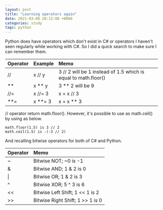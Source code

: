 ```yaml
---
layout: post
title: "Learning operators again"
date: 2021-03-08 20:12:00 +0800
categories: study
tags: python
---
```

Python does have operators which don't exist in C# or operators I haven't seen regularly while working with C#. So I did a quick search to make sure I can remember them.

| Operator | Example | Memo |
|:---------|:--------|:-----|
| //       | x // y  | 3 // 2 will be 1 instead of 1.5 which is equal to math.floor() |
| **       | x ** y  | 3 ** 2 will be 9 |
| //=      | x //= 3 | x = x // 3 |
| **=      | x **= 3 | x = x ** 3 |

// operator return math.floor(). However, it's possible to use as math.ceil() by using as below.
```
math.floor(1.5) is 3 // 2
math.ceil(1.5) is -(-3 // 2)
```


And recalling bitwise operators for both of C# and Python.

| Operator | Memo |
|:---------|:-----|
| ~        | Bitwise NOT; ~0 is -1 |
| &        | Bitwise AND; 1 & 2 is 0 |
| \|        | Bitwise OR; 1 & 2 is 3 |
| ^        | Bitwise XOR; 5 ^ 3 is 6 |
| <<       | Bitwise Left Shift; 1 << 1 is 2 |
| >>       | Bitwise Right Shift; 1 >> 1 is 0 |
